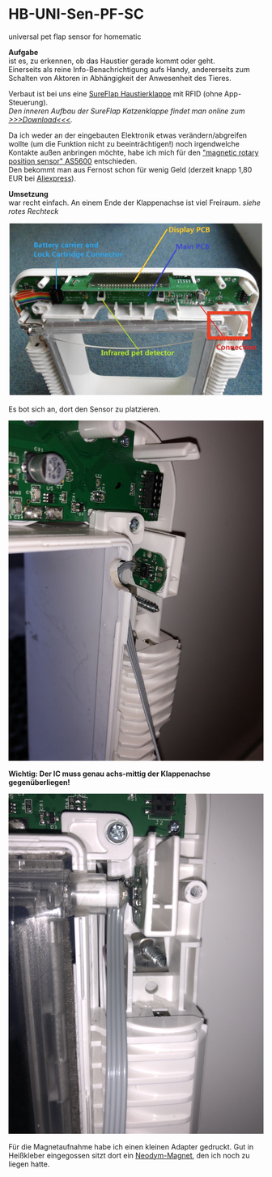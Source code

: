 # HB-UNI-Sen-PF-SC
universal pet flap sensor for homematic

**Aufgabe**</br>
ist es, zu erkennen, ob das Haustier gerade kommt oder geht.</br>
Einerseits als reine Info-Benachrichtigung aufs Handy, andererseits zum Schalten von Aktoren in Abhängigkeit der Anwesenheit des Tieres.

Verbaut ist bei uns eine [SureFlap Haustierklappe](https://www.surepetcare.com/de-de/haustierklappen/mikrochip-haustierklappe) mit RFID (ohne App-Steuerung).</br>
_Den inneren Aufbau der SureFlap Katzenklappe findet man online zum [>>>Download<<<](https://fccid.io/XO9-DOOR-1001/Internal-Photos/Internal-Photos-1909838)._

Da ich weder an der eingebauten Elektronik etwas verändern/abgreifen wollte (um die Funktion nicht zu beeinträchtigen!) noch irgendwelche Kontakte außen anbringen möchte, habe ich mich für den ["magnetic rotary position sensor" AS5600](https://ams.com/documents/20143/36005/AS5600_DS000365_5-00.pdf) entschieden.</br>
Den bekommt man aus Fernost schon für wenig Geld (derzeit knapp 1,80 EUR bei [Aliexpress](https://de.aliexpress.com/item/4000140460377.html)).

**Umsetzung**</br>
war recht einfach.
An einem Ende der Klappenachse ist viel Freiraum. _siehe rotes Rechteck_

![teardown](Images/teardown.png)


Es bot sich an, dort den Sensor zu platzieren.

![sensor1](Images/sensor1.jpg)

**Wichtig: Der IC muss genau achs-mittig der Klappenachse gegenüberliegen!**

![komplett](Images/komplett.jpg)

Für die Magnetaufnahme habe ich einen kleinen Adapter gedruckt. Gut in Heißkleber eingegossen sitzt dort ein [Neodym-Magnet](https://www.magnethandel.de/neodym-magnete-3-2-mm-n52), den ich noch zu liegen hatte.

